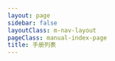 ```yaml
---
layout: page
sidebar: false
layoutClass: m-nav-layout
pageClass: manual-index-page
title: 手册列表
---
```


<a-spin :spinning="spinning" size="large" :delay="delayTime">
  <div class="flex p-6 justify-center items-center">
    <CardListView :items="categories" />
  </div>
</a-spin>

<script setup lang="ts">
import { onMounted, ref } from "vue";
import { delay } from "lodash-es";
import CardListView from '@/components/CardListView.vue';
import { useData } from 'vitepress'
import { data } from '@vp/manual.data'

const { lang } = useData()
console.log('data',data)
console.log('lang', `${lang.value}`)
console.log('data[lang]',data[lang.value])

const spinning = ref<boolean>(false);
const delayTime = 200;

let categories: ref<Array<{
    title: string;
    link: string;
    category: string;
    description?: string;
    icon: string;
    cover?: string
    coverAlt?: string
  }>> = ref([]);

onMounted(() => {
  categories.value = (data[lang.value] ?? []).sort((a, b) => b.date.time - a.date.time).map((p) => {
    return {
      link: p.url,
      title: p.title,
      category: p.category,
      description: p.date.string,// p.excerpt,
      // poster: '/images/cmono-4c0cf778e497ab206289099ce51db5f.png"',
      cover: p.cover
      // icon: "VueJS",
    };
  });
});


</script>
